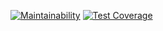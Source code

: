 [![Maintainability](https://api.codeclimate.com/v1/badges/bb2f29b0752cc22116d3/maintainability)](https://codeclimate.com/github/Nea1o/hexlet_pytest/maintainability)
[![Test Coverage](https://api.codeclimate.com/v1/badges/bb2f29b0752cc22116d3/test_coverage)](https://codeclimate.com/github/Nea1o/hexlet_pytest/test_coverage)